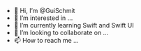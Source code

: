- 👋 Hi, I’m @GuiSchmit
- 👀 I’m interested in ...
- 🌱 I’m currently learning Swift and Swift UI
- 💞️ I’m looking to collaborate on ...
- 📫 How to reach me ...

<!---
GuiSchmit/GuiSchmit is a ✨ special ✨ repository because its `README.md` (this file) appears on your GitHub profile.
You can click the Preview link to take a look at your changes.
--->
